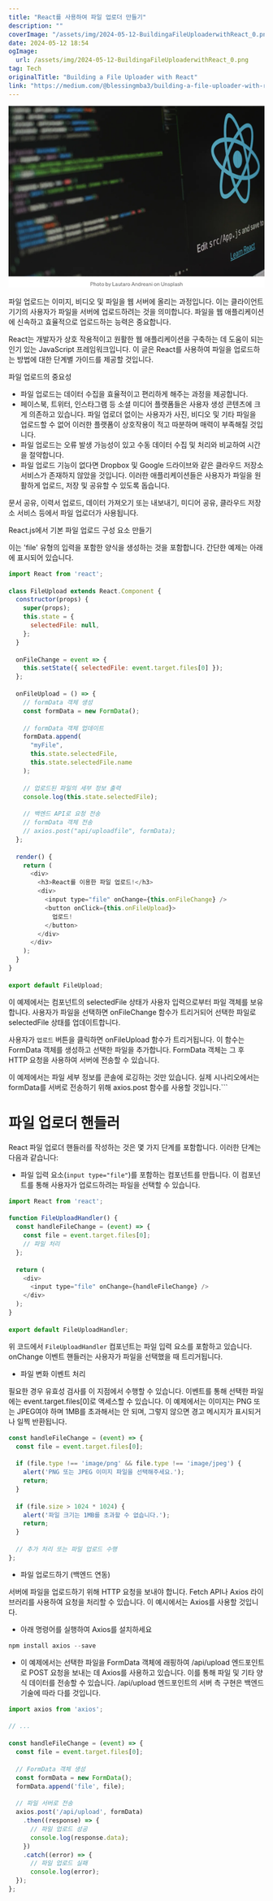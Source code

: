 ```yaml
---
title: "React를 사용하여 파일 업로더 만들기"
description: ""
coverImage: "/assets/img/2024-05-12-BuildingaFileUploaderwithReact_0.png"
date: 2024-05-12 18:54
ogImage: 
  url: /assets/img/2024-05-12-BuildingaFileUploaderwithReact_0.png
tag: Tech
originalTitle: "Building a File Uploader with React"
link: "https://medium.com/@blessingmba3/building-a-file-uploader-with-react-11dba6409480"
---
```



<img src="/assets/img/2024-05-12-BuildingaFileUploaderwithReact_0.png" />

파일 업로드는 이미지, 비디오 및 파일을 웹 서버에 올리는 과정입니다. 이는 클라이언트 기기의 사용자가 파일을 서버에 업로드하려는 것을 의미합니다. 파일을 웹 애플리케이션에 신속하고 효율적으로 업로드하는 능력은 중요합니다.

React는 개발자가 상호 작용적이고 원활한 웹 애플리케이션을 구축하는 데 도움이 되는 인기 있는 JavaScript 프레임워크입니다. 이 글은 React를 사용하여 파일을 업로드하는 방법에 대한 단계별 가이드를 제공할 것입니다.

파일 업로드의 중요성



- 파일 업로드는 데이터 수집을 효율적이고 편리하게 해주는 과정을 제공합니다.
- 페이스북, 트위터, 인스타그램 등 소셜 미디어 플랫폼들은 사용자 생성 콘텐츠에 크게 의존하고 있습니다. 파일 업로더 없이는 사용자가 사진, 비디오 및 기타 파일을 업로드할 수 없어 이러한 플랫폼이 상호작용이 적고 따분하며 매력이 부족해질 것입니다.
- 파일 업로드는 오류 발생 가능성이 있고 수동 데이터 수집 및 처리와 비교하여 시간을 절약합니다.
- 파일 업로드 기능이 없다면 Dropbox 및 Google 드라이브와 같은 클라우드 저장소 서비스가 존재하지 않았을 것입니다. 이러한 애플리케이션들은 사용자가 파일을 원활하게 업로드, 저장 및 공유할 수 있도록 돕습니다.

문서 공유, 이력서 업로드, 데이터 가져오기 또는 내보내기, 미디어 공유, 클라우드 저장소 서비스 등에서 파일 업로더가 사용됩니다.

React.js에서 기본 파일 업로드 구성 요소 만들기

이는 'file' 유형의 입력을 포함한 양식을 생성하는 것을 포함합니다. 간단한 예제는 아래에 표시되어 있습니다.



```js
import React from 'react';

class FileUpload extends React.Component {
  constructor(props) {
    super(props);
    this.state = {
      selectedFile: null,
    };
  }

  onFileChange = event => {
    this.setState({ selectedFile: event.target.files[0] });
  };

  onFileUpload = () => {
    // formData 객체 생성
    const formData = new FormData();

    // formData 객체 업데이트
    formData.append(
      "myFile",
      this.state.selectedFile,
      this.state.selectedFile.name
    );

    // 업로드된 파일의 세부 정보 출력
    console.log(this.state.selectedFile);

    // 백엔드 API로 요청 전송
    // formData 객체 전송
    // axios.post("api/uploadfile", formData);
  };

  render() {
    return (
      <div>
        <h3>React를 이용한 파일 업로드!</h3>
        <div>
          <input type="file" onChange={this.onFileChange} />
          <button onClick={this.onFileUpload}>
            업로드!
          </button>
        </div>
      </div>
    );
  }
}

export default FileUpload;
```

이 예제에서는 컴포넌트의 selectedFile 상태가 사용자 입력으로부터 파일 객체를 보유합니다. 사용자가 파일을 선택하면 onFileChange 함수가 트리거되어 선택한 파일로 selectedFile 상태를 업데이트합니다.

사용자가 `업로드` 버튼을 클릭하면 onFileUpload 함수가 트리거됩니다. 이 함수는 FormData 객체를 생성하고 선택한 파일을 추가합니다. FormData 객체는 그 후 HTTP 요청을 사용하여 서버에 전송할 수 있습니다.

이 예제에서는 파일 세부 정보를 콘솔에 로깅하는 것만 있습니다. 실제 시나리오에서는 formData를 서버로 전송하기 위해 axios.post 함수를 사용할 것입니다.```



# 파일 업로더 핸들러

React 파일 업로더 핸들러를 작성하는 것은 몇 가지 단계를 포함합니다. 이러한 단계는 다음과 같습니다:

- 파일 입력 요소(`input type="file"`)를 포함하는 컴포넌트를 만듭니다. 이 컴포넌트를 통해 사용자가 업로드하려는 파일을 선택할 수 있습니다.

```js
import React from 'react';

function FileUploadHandler() {
  const handleFileChange = (event) => {
    const file = event.target.files[0];
    // 파일 처리
  };

  return (
    <div>
      <input type="file" onChange={handleFileChange} />
    </div>
  );
}

export default FileUploadHandler;
```



위 코드에서 `FileUploadHandler` 컴포넌트는 파일 입력 요소를 포함하고 있습니다. onChange 이벤트 핸들러는 사용자가 파일을 선택했을 때 트리거됩니다.

- 파일 변화 이벤트 처리

필요한 경우 유효성 검사를 이 지점에서 수행할 수 있습니다. 이벤트를 통해 선택한 파일에는 event.target.files[0]로 액세스할 수 있습니다. 이 예제에서는 이미지는 PNG 또는 JPEG여야 하며 1MB를 초과해서는 안 되며, 그렇지 않으면 경고 메시지가 표시되거나 일찍 반환됩니다.

```js
const handleFileChange = (event) => {
  const file = event.target.files[0];

  if (file.type !== 'image/png' && file.type !== 'image/jpeg') {
    alert('PNG 또는 JPEG 이미지 파일을 선택해주세요.');
    return;
  }

  if (file.size > 1024 * 1024) {
    alert('파일 크기는 1MB를 초과할 수 없습니다.');
    return;
  }

  // 추가 처리 또는 파일 업로드 수행
};
```



- 파일 업로드하기 (백엔드 연동)

서버에 파일을 업로드하기 위해 HTTP 요청을 보내야 합니다. Fetch API나 Axios 라이브러리를 사용하여 요청을 처리할 수 있습니다. 이 예시에서는 Axios를 사용할 것입니다.

- 아래 명령어를 실행하여 Axios를 설치하세요

```js
npm install axios --save
```



- 이 예제에서는 선택한 파일을 FormData 객체에 래핑하여 /api/upload 엔드포인트로 POST 요청을 보내는 데 Axios를 사용하고 있습니다. 이를 통해 파일 및 기타 양식 데이터를 전송할 수 있습니다. /api/upload 엔드포인트의 서버 측 구현은 백엔드 기술에 따라 다를 것입니다.

```js
import axios from 'axios';

// ...

const handleFileChange = (event) => {
  const file = event.target.files[0];
  
  // FormData 객체 생성
  const formData = new FormData();
  formData.append('file', file);

  // 파일 서버로 전송
  axios.post('/api/upload', formData)
    .then((response) => {
      // 파일 업로드 성공
      console.log(response.data);
    })
    .catch((error) => {
      // 파일 업로드 실패
      console.log(error);
  });
};
```